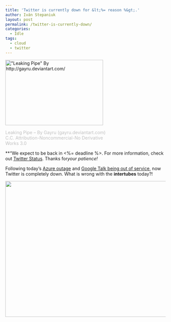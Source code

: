 ```yaml
---
title: 'Twitter is currently down for &lt;%= reason %&gt;.'
author: Iván Stepaniuk
layout: post
permalink: /twitter-is-currently-down/
categories:
  - Idle
tags:
  - cloud
  - twitter
---
```

<div id="attachment_216" style="width: 317px" class="wp-caption alignleft">
  <a href="http://blog.istepaniuk.com/wp-content/uploads/leaking-pipe.jpg"><img class=" wp-image-216 " title="leaking pipe" src="http://blog.istepaniuk.com/wp-content/uploads/leaking-pipe-300x200.jpg" alt="&quot;Leaking Pipe&quot; By http://gayru.deviantart.com/" width="307" height="205" /></a>
  
  <p class="wp-caption-text">
    <span style="color: #c0c0c0;">Leaking Pipe &#8211; By Gayru (gayru.deviantart.com) C.C. Attribution-Noncommercial-No Derivative Works 3.0</span>
  </p>
</div>

**&#8220;We expect to be back in <%= deadline %>. For more information, check out [Twitter Status][1]. Thanks for*your patience!*

Following today&#8217;s [Azure outage][2] and [Google Talk being out of service,][3] now Twitter is completely down. What is wrong with the **intertubes** today?!

[<img class="alignleft size-full wp-image-209" title="Twitter is down" src="http://blog.istepaniuk.com/wp-content/uploads/Twitter-is-down.png" alt="" width="773" height="426" />][4]

&nbsp;

&nbsp;

&nbsp;

 [1]: http://status.twitter.com/
 [2]: http://blog.istepaniuk.com/windows-azure-is-down/ "Windows Azure nodes in Europe are down"
 [3]: http://www.zdnet.com/google-talk-down-and-out-in-google-im-voip-and-video-conferencing-7000001660/ "Google Talk out of service"
 [4]: http://blog.istepaniuk.com/wp-content/uploads/Twitter-is-down.png